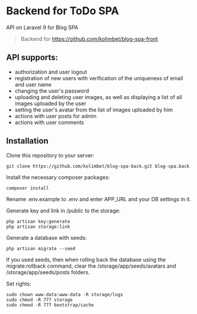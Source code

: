 # Backend for ToDo SPA

API on Laravel 9 for Blog SPA

> Backend for https://github.com/kolimbet/blog-spa-front

## API supports:

- authorization and user logout
- registration of new users with verification of the uniqueness of email and user name
- changing the user's password
- uploading and deleting user images, as well as displaying a list of all images uploaded by the user
- setting the user's avatar from the list of images uploaded by him
- actions with user posts for admin
- actions with user comments

## Installation

Clone this repository to your server:

```
git clone https://github.com/kolimbet/blog-spa-back.git blog-spa.back
```

Install the necessary composer packages:

```
composer install
```

Rename .env.example to .env and enter APP_URL and your DB settings in it.

Generate key and link in /public to the storage:

```
php artisan key:generate
php artisan storage:link
```

Generate a database with seeds:

```
php artisan migrate --seed
```

If you used seeds, then when rolling back the database using the migrate:rollback command, clear the /storage/app/seeds/avatars and /storage/app/seeds/posts folders.

Set rights:

```
sudo chown www-data:www-data -R storage/logs
sudo chmod -R 777 storage
sudo chmod -R 777 bootstrap/cache
```
